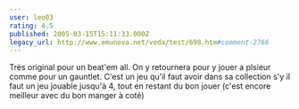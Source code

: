 ```yaml
---
user: leo03
rating: 4.5
published: 2005-03-15T15:11:33.000Z
legacy_url: http://www.emunova.net/veda/test/698.htm#comment-2766
---
```

Très original pour un beat'em all. On y retournera pour y jouer a plsieur comme pour un gauntlet. C'est un jeu qu'il faut avoir dans sa collection s'y il faut un jeu jouable jusqu'à 4, tout en restant du bon jouer (c'est encore meilleur avec du bon manger à coté)